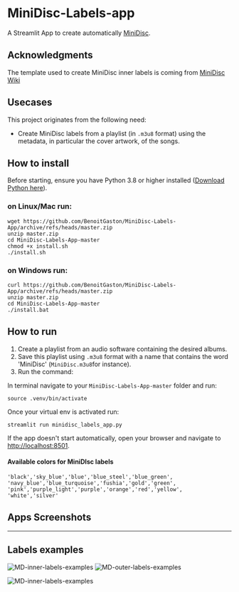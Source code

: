 # MiniDisc-Labels-app

A Streamlit App to create automatically [MiniDisc](https://www.minidisc.wiki/).

## Acknowledgments

The template used to create MiniDisc inner labels is coming from [MiniDisc Wiki](https://www.minidisc.wiki/resources/labels)

## Usecases

This project originates from the following need:

* Create MiniDisc labels from a playlist (in `.m3u8` format) using the metadata, in particular the cover artwork, of the songs.

## How to install

Before starting, ensure you have Python 3.8 or higher installed ([Download Python here](https://www.python.org/downloads/)).

### on Linux/Mac run:



```
wget https://github.com/BenoitGaston/MiniDisc-Labels-App/archive/refs/heads/master.zip
unzip master.zip
cd MiniDisc-Labels-App-master
chmod +x install.sh
./install.sh
```

### on Windows run:

```
curl https://github.com/BenoitGaston/MiniDisc-Labels-App/archive/refs/heads/master.zip
unzip master.zip
cd MiniDisc-Labels-App-master
./install.bat
```

## How to run


1. Create a playlist from an audio software containing the desired albums.
2. Save this playlist using `.m3u8` format with a name that contains the word 'MiniDisc' (`MiniDisc.m3u8`for instance).
3. Run the command:

In terminal navigate to your `MiniDisc-Labels-App-master` folder and run:

```
source .venv/bin/activate
```

Once your virtual env is activated run:
```
streamlit run minidisc_labels_app.py
```

If the app doesn't start automatically, open your browser and navigate to [http://localhost:8501](http://localhost:8501).

#### Available colors for MiniDIsc labels
```
'black','sky_blue','blue','blue_steel','blue_green',
'navy_blue','blue_turquoise','fushia','gold','green',
'pink','purple_light','purple','orange','red','yellow',
'white','silver'
```

## Apps Screenshots
***********
## Labels examples
![MD-inner-labels-examples](https://github.com/user-attachments/assets/c8d5cb68-64e5-4982-bd96-3b54931a0c7e)
![MD-outer-labels-examples](https://github.com/user-attachments/assets/87745c31-d388-499f-9304-5c387af9c975)

![MD-inner-labels-examples](https://github.com/user-attachments/assets/c8d5cb68-64e5-4982-bd96-3b54931a0c7e)




